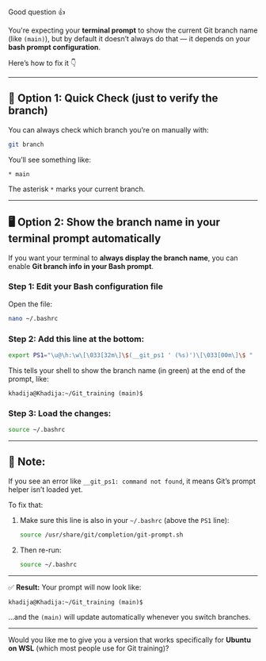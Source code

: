 Good question 👍

You're expecting your **terminal prompt** to show the current Git branch name (like `(main)`), but by default it doesn’t always do that — it depends on your **bash prompt configuration**.

Here’s how to fix it 👇

---

## 🧭 Option 1: Quick Check (just to verify the branch)

You can always check which branch you’re on manually with:

```bash
git branch
```

You’ll see something like:

```
* main
```

The asterisk `*` marks your current branch.

---

## 🖥️ Option 2: Show the branch name in your terminal prompt automatically

If you want your terminal to **always display the branch name**, you can enable **Git branch info in your Bash prompt**.

### Step 1: Edit your Bash configuration file

Open the file:

```bash
nano ~/.bashrc
```

### Step 2: Add this line at the bottom:

```bash
export PS1="\u@\h:\w\[\033[32m\]\$(__git_ps1 ' (%s)')\[\033[00m\]\$ "
```

This tells your shell to show the branch name (in green) at the end of the prompt, like:

```
khadija@Khadija:~/Git_training (main)$
```

### Step 3: Load the changes:

```bash
source ~/.bashrc
```

---

## 🧩 Note:

If you see an error like `__git_ps1: command not found`, it means Git’s prompt helper isn’t loaded yet.

To fix that:

1. Make sure this line is also in your `~/.bashrc` (above the `PS1` line):

   ```bash
   source /usr/share/git/completion/git-prompt.sh
   ```
2. Then re-run:

   ```bash
   source ~/.bashrc
   ```

---

✅ **Result:**
Your prompt will now look like:

```
khadija@Khadija:~/Git_training (main)$
```

…and the `(main)` will update automatically whenever you switch branches.

---

Would you like me to give you a version that works specifically for **Ubuntu on WSL** (which most people use for Git training)?
